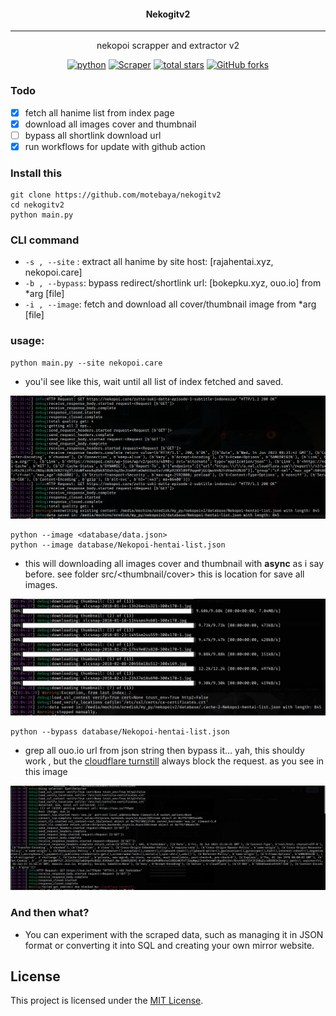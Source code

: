 <div align='center'>
    <h4> Nekogitv2 </h4>
    <hr>
    <p> nekopoi scrapper and extractor v2</p>

[![python](https://img.shields.io/badge/python-3.10.6-blue?logo=python&logoColor=yellow)](https://www.python.org/downloads/release/python-3100/)
[![Scraper](https://img.shields.io/badge/page-scrapper-red?logo=strapi&logoColor=blue)](https://example.com)
[![total stars](https://img.shields.io/github/stars/motebaya/nekogitv2.svg?style=social)](https://github.com/motebaya/nekogitv2/stargazers)
[![GitHub forks](https://img.shields.io/github/forks/motebaya/nekogitv2.svg?style=social)](https://github.com/motebaya/nekogitv2/network/members)

</div>

### Todo

- [x] fetch all hanime list from index page
- [x] download all images cover and thumbnail
- [ ] bypass all shortlink download url
- [x] run workflows for update with github action

### Install this

```
git clone https://github.com/motebaya/nekogitv2
cd nekogitv2
python main.py
```

### CLI command

- `-s , --site` : extract all hanime by site host: [rajahentai.xyz, nekopoi.care]
- `-b , --bypass`: bypass redirect/shortlink url: [bokepku.xyz, ouo.io] from \*arg [file]
- `-i , --image`: fetch and download all cover/thumbnail image from \*arg [file]

### usage:

```
python main.py --site nekopoi.care
```

- you'il see like this, wait until all list of index fetched and saved.

![image](src/main-fetch-all.png)

```
python --image <database/data.json>
python --image database/Nekopoi-hentai-list.json
```

- this will downloading all images cover and thumbnail with **async** as i say before. see folder src/<thumbnail/cover> this is location for save all images.

![downloading image](src/main-downloading-image.png)

```
python --bypass database/Nekopoi-hentai-list.json
```

- grep all ouo.io url from json string then bypass it... yah, this shouldy work , but the [cloudflare turnstill](https://www.cloudflare.com/products/turnstile/) always block the request. as you see in this image

![main bypass](src/main-bypass.png)

### And then what?

- You can experiment with the scraped data, such as managing it in JSON format or converting it into SQL and creating your own mirror website.

## License

This project is licensed under the [MIT License](LICENSE).
